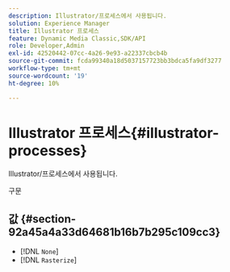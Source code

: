 ```yaml
---
description: Illustrator/프로세스에서 사용됩니다.
solution: Experience Manager
title: Illustrator 프로세스
feature: Dynamic Media Classic,SDK/API
role: Developer,Admin
exl-id: 42520442-07cc-4a26-9e93-a22337cbcb4b
source-git-commit: fcda99340a18d5037157723bb3bdca5fa9df3277
workflow-type: tm+mt
source-wordcount: '19'
ht-degree: 10%

---
```


# Illustrator 프로세스{#illustrator-processes}

Illustrator/프로세스에서 사용됩니다.

구문

## 값 {#section-92a45a4a33d64681b16b7b295c109cc3}

* [!DNL `None`]
* [!DNL `Rasterize`]

